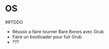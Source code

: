 # OS

##TODO  
- Réussir a faire tourner Bare Bones avec Grub  
- Faire un bootloader pour fuir Grub  
- ???
